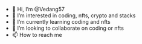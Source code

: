 - 👋 Hi, I’m @Vedang57
- 👀 I’m interested in coding, nfts, crypto and stacks
- 🌱 I’m currently learning coding and nfts
- 💞️ I’m looking to collaborate on coding or nfts
- 📫 How to reach me 

<!---
Vedang57/Vedang57 is a ✨ special ✨ repository because its `README.md` (this file) appears on your GitHub profile.
You can click the Preview link to take a look at your changes.
--->
